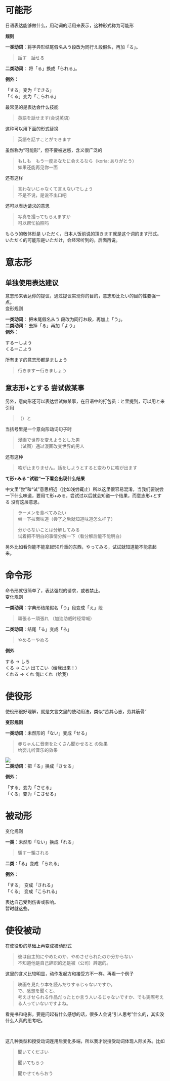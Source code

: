 # 可能形

日语表达能够做什么，用动词的活用来表示，这种形式称为可能形

**规则**

**一类动词**：将字典形结尾假名从う段改为同行え段假名，再加「る」。

> 話す　話せる

**二类动词**： 将「る」换成「られる」。

**例外：**

「する」变为「できる」  
「くる」变为「こられる」

最常见的是表达会什么技能

> 英語を話せます\(会说英语\)

这种可以用下面的形式替换

> 英語を話すことができます

虽然称为“可能形”，但不要被迷惑，含义很广泛的

> もしも　もう一度あなたに会えるなら（koria: ありがとう）  
> 如果还能再见你一面

还有这样

> 言わないじゃなくて言えないでしょう  
> 不是不说，是说不出口吧

还可以表达请求的意思

> 写真を撮ってもらえますか  
> 可以帮忙拍照吗

もらう的敬体形是 いただく，日本人饭前说的頂きます就是这个词的ます形式。  
いただく的可能形是いただけ，会经常听到的。后面再说。

# 意志形

## 单独使用表达建议

意志形来表达你的提议，通过提议实现你的目的，意志形比たい的目的性要强一点。  
变形规则

**一类动词**： 把末尾假名从う 段改为同行お段，再加上「う」。  
**二类动词**： 去掉「る」再加「よう」  
**例外**：

するーしよう  
くるーこよう

所有ます的意志形都是ましょう

> 行きますー行きましょう

## 意志形+とする 尝试做某事

另外，意向形还可以表达尝试做某事，在日语中的打包员：と里提到，可以用と来引用

> （）と

当括号里是一个意向形动词句子时

> 漫画で世界を変えようとした男  
> （试图）通过漫画改变世界的男人

还有这种

> 咳が止まりません。話をしようとすると変わりに咳が出ます

**て形+みる “试验”一下看会出现什么结果**

中文里“尝”和“试”意思相近（比如浅尝辄止）所以这里很容易混淆，当我们要说尝一下什么味道，要用て形+みる，尝试过以后就会知道一个结果，而意志形+とする 没有这层意思。

> ラーメンを食べてみたい  
> 尝一下拉面味道（尝了之后就知道味道怎么样了）
>
> 分からないことは分解してみる  
> 试着把不明白的事情分解一下（看分解后能不能明白）

另外比如看你能不能拿起50斤重的东西，やってみる，试试就知道能不能拿起来。

# 命令形

命令形就很简单了，表达强烈的请求，或者禁止。  
变化规则

**一类动词**：字典形结尾假名「う」段变成「え」段

> 頑張るー頑張れ （加油助威时经常喊）

**二类动词**：结尾「る」变成「ろ」

> やめるーやめろ

**例外**

する → しろ  
くる → こい 出てこい（给我出来！）  
くれる → くれ 俺にくれ（给我）

# 使役形

使役形很好理解，就是文言文里的使动用法，类似“苦其心志，劳其筋骨”

**变形规则**

**一类动词**：未然形的「ない」变成「せる」

> 赤ちゃんに音楽をたくさん聞かせると の効果  
> 给婴儿听音乐的效果

![](https://pic4.zhimg.com/v2-1960efc5b178c1af51cc8553726c6857_b.jpg)  
**二类动词**：把「る」换成「させる」

**例外**：

「する」变为「させる」  
「くる」变为「こさせる」

# 被动形

变化规则

**一类**：未然形「ない」换成「れる」

> 騙すー騙される

**二类**：「る」变成 「られる」

**例外**：

「する」 变成「される」  
「くる」 变成「こられる」

表达自己受到伤害或影响。  
暂时就这些。

# 使役被动

在使役形的基础上再变成被动形式

> 彼は自主的にやめたのか、やめさせられたのか分からない  
> 不知道他是自己辞职的还是被（公司）辞退的。

这里的含义比较明显，动作发起方和接受方不一样。再看一个例子

> 映画を見たり本を読んだりするじゃないですか。  
> で、感想を聞くと、  
> 考えさせられる作品だったとか言う人いるじゃないですか、でも実際考える人っていないですよね。

看完书和电影，要是问起有什么感想的话，很多人会说“引人思考”什么的，其实没什么人真的思考吧。

​

这几种类型和授受动词连用后变化多端，所以我才说授受动词体现人际关系。比如

> 聞いてください
>
> 聞いてもらう
>
> 聞かせてもらおう



